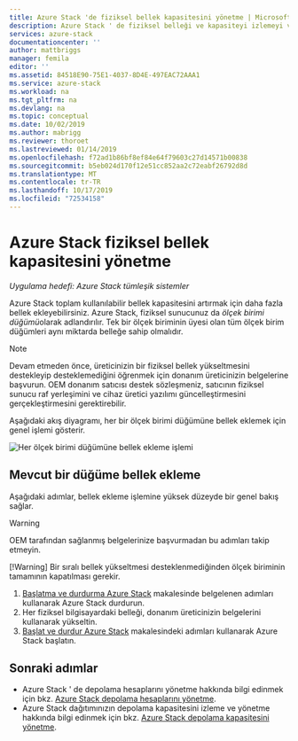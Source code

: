 ```yaml
---
title: Azure Stack 'de fiziksel bellek kapasitesini yönetme | Microsoft Docs
description: Azure Stack ' de fiziksel belleği ve kapasiteyi izlemeyi ve yönetmeyi öğrenin.
services: azure-stack
documentationcenter: ''
author: mattbriggs
manager: femila
editor: ''
ms.assetid: 84518E90-75E1-4037-8D4E-497EAC72AAA1
ms.service: azure-stack
ms.workload: na
ms.tgt_pltfrm: na
ms.devlang: na
ms.topic: conceptual
ms.date: 10/02/2019
ms.author: mabrigg
ms.reviewer: thoroet
ms.lastreviewed: 01/14/2019
ms.openlocfilehash: f72ad1b86bf8ef84e64f79603c27d14571b00838
ms.sourcegitcommit: b5eb024d170f12e51cc852aa2c72eabf26792d8d
ms.translationtype: MT
ms.contentlocale: tr-TR
ms.lasthandoff: 10/17/2019
ms.locfileid: "72534158"
---
```

# <a name="manage-physical-memory-capacity-in-azure-stack"></a>Azure Stack fiziksel bellek kapasitesini yönetme

*Uygulama hedefi: Azure Stack tümleşik sistemler*

Azure Stack toplam kullanılabilir bellek kapasitesini artırmak için daha fazla bellek ekleyebilirsiniz. Azure Stack, fiziksel sunucunuz da *ölçek birimi düğümü*olarak adlandırılır. Tek bir ölçek biriminin üyesi olan tüm ölçek birim düğümleri aynı miktarda belleğe sahip olmalıdır.

> [!note]  
> Devam etmeden önce, üreticinizin bir fiziksel bellek yükseltmesini destekleyip desteklemediğini öğrenmek için donanım üreticinizin belgelerine başvurun. OEM donanım satıcısı destek sözleşmeniz, satıcının fiziksel sunucu raf yerleşimini ve cihaz üretici yazılımı güncelleştirmesini gerçekleştirmesini gerektirebilir.

Aşağıdaki akış diyagramı, her bir ölçek birimi düğümüne bellek eklemek için genel işlemi gösterir.

![Her ölçek birimi düğümüne bellek ekleme işlemi](media/azure-stack-manage-storage-physical-capacity/process-to-add-memory-to-scale-unit.png)

## <a name="add-memory-to-an-existing-node"></a>Mevcut bir düğüme bellek ekleme
Aşağıdaki adımlar, bellek ekleme işlemine yüksek düzeyde bir genel bakış sağlar.

> [!Warning]
> OEM tarafından sağlanmış belgelerinize başvurmadan bu adımları takip etmeyin.
> 
> [!Warning]
> Bir sıralı bellek yükseltmesi desteklenmediğinden ölçek biriminin tamamının kapatılması gerekir.

1. [Başlatma ve durdurma Azure Stack](azure-stack-start-and-stop.md) makalesinde belgelenen adımları kullanarak Azure Stack durdurun.
2. Her fiziksel bilgisayardaki belleği, donanım üreticinizin belgelerini kullanarak yükseltin.
3. [Başlat ve durdur Azure Stack](azure-stack-start-and-stop.md) makalesindeki adımları kullanarak Azure Stack başlatın.

## <a name="next-steps"></a>Sonraki adımlar

 - Azure Stack ' de depolama hesaplarını yönetme hakkında bilgi edinmek için bkz. [Azure Stack depolama hesaplarını yönetme](azure-stack-manage-storage-accounts.md).
 - Azure Stack dağıtımınızın depolama kapasitesini izleme ve yönetme hakkında bilgi edinmek için bkz. [Azure Stack depolama kapasitesini yönetme](azure-stack-manage-storage-shares.md).

